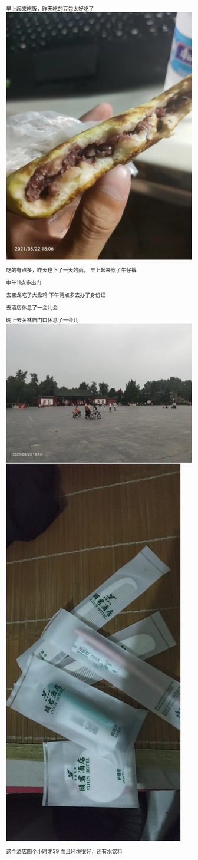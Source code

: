 早上起来吃饭，昨天吃的豆包太好吃了
![](../img/6904315-b0dc33d89d742698.jpg)

吃的有点多，昨天也下了一天的雨，
早上起来穿了牛仔裤

中午11点多出门

去宝龙吃了大盘鸡
下午两点多去办了身份证

去酒店休息了一会儿会

晚上去关林庙门口休息了一会儿
![](../img/6904315-264fa638969b876a.jpg)
![](../img/6904315-db476ecc7c81e20f.jpg)


这个酒店四个小时才39
而且环境很好，还有水饮料
